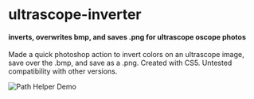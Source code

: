 # ultrascope-inverter
####  inverts, overwrites bmp, and saves .png for ultrascope oscope photos

Made a quick photoshop action to invert colors on an ultrascope image, save over the .bmp, and save as a .png. Created with CS5. Untested compatibility with other versions.

![Path Helper Demo](http://i.imgur.com/DBTavAT.gif)
